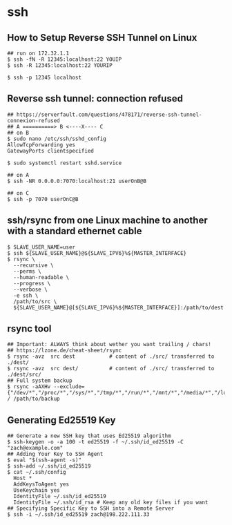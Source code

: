 ssh
===

## How to Setup Reverse SSH Tunnel on Linux

    ## run on 172.32.1.1
    $ ssh -fN -R 12345:localhost:22 YOUIP
    $ ssh -R 12345:localhost:22 YOURIP

    $ ssh -p 12345 localhost

## Reverse ssh tunnel: connection refused

    ## https://serverfault.com/questions/478171/reverse-ssh-tunnel-connexion-refused
    ## A ==========> B <----X---- C
    ## on B
    $ sudo nano /etc/ssh/sshd_config
    AllowTcpForwarding yes
    GatewayPorts clientspecified

    $ sudo systemctl restart sshd.service

    ## on A
    $ ssh -NR 0.0.0.0:7070:localhost:21 userOnB@B

    ## on C
    $ ssh -p 7070 userOnC@B

## ssh/rsync from one Linux machine to another with a standard ethernet cable

    $ SLAVE_USER_NAME=user
    $ ssh ${SLAVE_USER_NAME}@${SLAVE_IPV6}%${MASTER_INTERFACE}
    $ rsync \
      --recursive \
      --perms \
      --human-readable \
      --progress \
      --verbose \
      -e ssh \
      /path/to/src \
      ${SLAVE_USER_NAME}@[${SLAVE_IPV6}%${MASTER_INTERFACE}]:/path/to/dest

## rsync tool

    ## Important: ALWAYS think about wether you want trailing / chars!
    ## https://lzone.de/cheat-sheet/rsync
    $ rsync -avz  src dest           # content of ./src/ transferred to ./dest/
    $ rsync -avz  src dest/          # content of ./src/ transferred to ./dest/src/
    ## Full system backup
    $ rsync -aAXHv --exclude={"/dev/*","/proc/*","/sys/*","/tmp/*","/run/*","/mnt/*","/media/*","/lost+found"} / /path/to/backup

## Generating Ed25519 Key

    ## Generate a new SSH key that uses Ed25519 algorithm
    $ ssh-keygen -o -a 100 -t ed25519 -f ~/.ssh/id_ed25519 -C "zach@example.com"
    ## Adding Your Key to SSH Agent
    $ eval "$(ssh-agent -s)"
    $ ssh-add ~/.ssh/id_ed25519
    $ cat ~/.ssh/config
      Host *
      AddKeysToAgent yes
      UseKeychain yes
      IdentityFile ~/.ssh/id_ed25519
      IdentityFile ~/.ssh/id_rsa # Keep any old key files if you want
    ## Specifying Specific Key to SSH into a Remote Server
    $ ssh -i ~/.ssh/id_ed25519 zach@198.222.111.33
